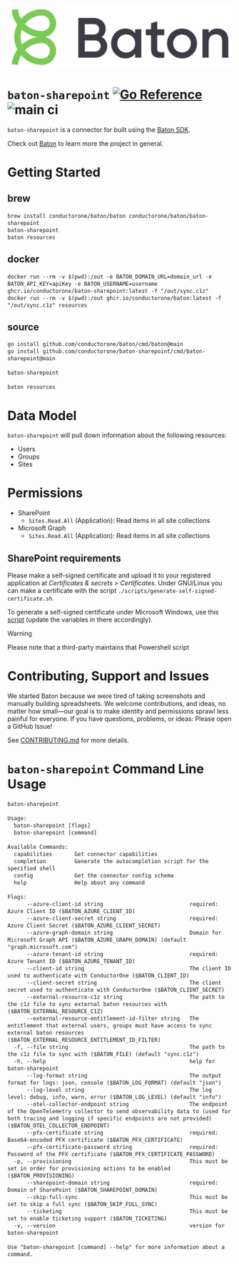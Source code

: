 ![Baton Logo](./baton-logo.png)

# `baton-sharepoint` [![Go Reference](https://pkg.go.dev/badge/github.com/conductorone/baton-sharepoint.svg)](https://pkg.go.dev/github.com/conductorone/baton-sharepoint) ![main ci](https://github.com/conductorone/baton-sharepoint/actions/workflows/main.yaml/badge.svg)

`baton-sharepoint` is a connector for built using the [Baton SDK](https://github.com/conductorone/baton-sdk).

Check out [Baton](https://github.com/conductorone/baton) to learn more the project in general.

# Getting Started

## brew

```
brew install conductorone/baton/baton conductorone/baton/baton-sharepoint
baton-sharepoint
baton resources
```

## docker

```
docker run --rm -v $(pwd):/out -e BATON_DOMAIN_URL=domain_url -e BATON_API_KEY=apiKey -e BATON_USERNAME=username ghcr.io/conductorone/baton-sharepoint:latest -f "/out/sync.c1z"
docker run --rm -v $(pwd):/out ghcr.io/conductorone/baton:latest -f "/out/sync.c1z" resources
```

## source

```
go install github.com/conductorone/baton/cmd/baton@main
go install github.com/conductorone/baton-sharepoint/cmd/baton-sharepoint@main

baton-sharepoint

baton resources
```

# Data Model

`baton-sharepoint` will pull down information about the following resources:
- Users
- Groups
- Sites

# Permissions

- SharePoint
  - `Sites.Read.All` (Application): Read items in all site collections
- Microsoft Graph
  - `Sites.Read.All` (Application): Read items in all site collections

## SharePoint requirements

Please make a self-signed certificate and upload it to your registered
application at *Certificates & secrets* > *Certificates*. Under
GNU/Linux you can make a certificate with the script
`./scripts/generate-self-signed-certificate.sh`.

To generate a self-signed certificate under Microsoft Windows, use
this
[script](https://github.com/LucasMarangon/Azure_Oauth_JWT/blob/a66a55737eeae775c0bbe19dfbfc04e292fc7702/Create-SelfSignedCertificate.ps1)
(update the variables in there accordingly).

> [!WARNING]
> Please note that a third-party maintains that Powershell script

# Contributing, Support and Issues

We started Baton because we were tired of taking screenshots and manually
building spreadsheets. We welcome contributions, and ideas, no matter how
small&mdash;our goal is to make identity and permissions sprawl less painful for
everyone. If you have questions, problems, or ideas: Please open a GitHub Issue!

See [CONTRIBUTING.md](https://github.com/ConductorOne/baton/blob/main/CONTRIBUTING.md) for more details.

# `baton-sharepoint` Command Line Usage

```
baton-sharepoint

Usage:
  baton-sharepoint [flags]
  baton-sharepoint [command]

Available Commands:
  capabilities       Get connector capabilities
  completion         Generate the autocompletion script for the specified shell
  config             Get the connector config schema
  help               Help about any command

Flags:
      --azure-client-id string                           required: Azure Client ID ($BATON_AZURE_CLIENT_ID)
      --azure-client-secret string                       required: Azure Client Secret ($BATON_AZURE_CLIENT_SECRET)
      --azure-graph-domain string                        Domain for Microsoft Graph API ($BATON_AZURE_GRAPH_DOMAIN) (default "graph.microsoft.com")
      --azure-tenant-id string                           required: Azure Tenant ID ($BATON_AZURE_TENANT_ID)
      --client-id string                                 The client ID used to authenticate with ConductorOne ($BATON_CLIENT_ID)
      --client-secret string                             The client secret used to authenticate with ConductorOne ($BATON_CLIENT_SECRET)
      --external-resource-c1z string                     The path to the c1z file to sync external baton resources with ($BATON_EXTERNAL_RESOURCE_C1Z)
      --external-resource-entitlement-id-filter string   The entitlement that external users, groups must have access to sync external baton resources ($BATON_EXTERNAL_RESOURCE_ENTITLEMENT_ID_FILTER)
  -f, --file string                                      The path to the c1z file to sync with ($BATON_FILE) (default "sync.c1z")
  -h, --help                                             help for baton-sharepoint
      --log-format string                                The output format for logs: json, console ($BATON_LOG_FORMAT) (default "json")
      --log-level string                                 The log level: debug, info, warn, error ($BATON_LOG_LEVEL) (default "info")
      --otel-collector-endpoint string                   The endpoint of the OpenTelemetry collector to send observability data to (used for both tracing and logging if specific endpoints are not provided) ($BATON_OTEL_COLLECTOR_ENDPOINT)
      --pfx-certificate string                           required: Base64-encoded PFX certificate ($BATON_PFX_CERTIFICATE)
      --pfx-certificate-password string                  required: Password of the PFX certificate ($BATON_PFX_CERTIFICATE_PASSWORD)
  -p, --provisioning                                     This must be set in order for provisioning actions to be enabled ($BATON_PROVISIONING)
      --sharepoint-domain string                         required: Domain of SharePoint ($BATON_SHAREPOINT_DOMAIN)
      --skip-full-sync                                   This must be set to skip a full sync ($BATON_SKIP_FULL_SYNC)
      --ticketing                                        This must be set to enable ticketing support ($BATON_TICKETING)
  -v, --version                                          version for baton-sharepoint

Use "baton-sharepoint [command] --help" for more information about a command.
```
